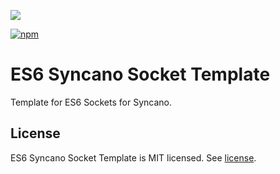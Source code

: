 ![][Banner]

[![npm](https://img.shields.io/npm/v/@syncano/template-socket-es6.svg)](https://www.npmjs.org/package/@syncano/template-socket-es6)

# ES6 Syncano Socket Template

Template for ES6 Sockets for Syncano.

## License

ES6 Syncano Socket Template is MIT licensed. See [license](license.md).

[Banner]: https://raw.githubusercontent.com/Syncano/art/master/syncano-node/repo-banner-test.png
[read-documentation.png]: https://raw.githubusercontent.com/Syncano/art/master/syncano-node/read-documentation.png
